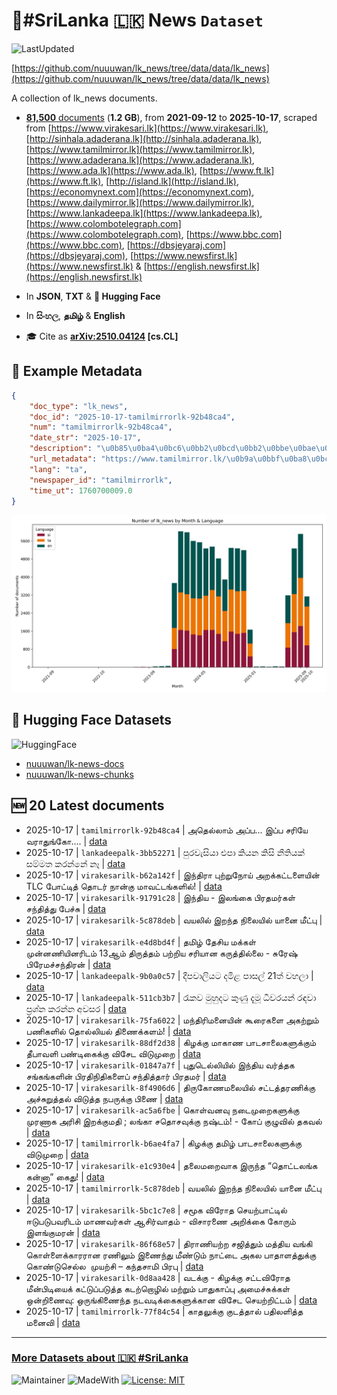 # 📄#SriLanka 🇱🇰 News `Dataset`

![LastUpdated](https://img.shields.io/badge/last_updated-2025--10--17_17:15:04-green)

[https://github.com/nuuuwan/lk_news/tree/data/data/lk_news](https://github.com/nuuuwan/lk_news/tree/data/data/lk_news)

A collection of lk_news documents.

- [**81,500** documents](https://github.com/nuuuwan/lk_news/tree/data/data/lk_news) (**1.2 GB**), from **2021-09-12** to **2025-10-17**, scraped from [https://www.virakesari.lk](https://www.virakesari.lk), [http://sinhala.adaderana.lk](http://sinhala.adaderana.lk), [https://www.tamilmirror.lk](https://www.tamilmirror.lk), [https://www.adaderana.lk](https://www.adaderana.lk), [https://www.ada.lk](https://www.ada.lk), [https://www.ft.lk](https://www.ft.lk), [http://island.lk](http://island.lk), [https://economynext.com](https://economynext.com), [https://www.dailymirror.lk](https://www.dailymirror.lk), [https://www.lankadeepa.lk](https://www.lankadeepa.lk), [https://www.colombotelegraph.com](https://www.colombotelegraph.com), [https://www.bbc.com](https://www.bbc.com), [https://dbsjeyaraj.com](https://dbsjeyaraj.com), [https://www.newsfirst.lk](https://www.newsfirst.lk) & [https://english.newsfirst.lk](https://english.newsfirst.lk)

- In **JSON**, **TXT** & **🤗 Hugging Face**

- In **සිංහල**, **தமிழ்** & **English**

- 🎓 Cite as **[arXiv:2510.04124](https://arxiv.org/abs/2510.04124) [cs.CL]**

## 📝 Example Metadata

```json
{
    "doc_type": "lk_news",
    "doc_id": "2025-10-17-tamilmirrorlk-92b48ca4",
    "num": "tamilmirrorlk-92b48ca4",
    "date_str": "2025-10-17",
    "description": "\u0b85\u0ba4\u0bc6\u0bb2\u0bcd\u0bb2\u0bbe\u0bae\u0bcd \u0b85\u0baa\u0bcd\u0baa... \u0b87\u0baa\u0bcd\u0baa \u0b9a\u0bb0\u0bbf\u0baf\u0bc7 \u0bb5\u0bb0\u0bbe\u0ba4\u0bc1\u0b99\u0bcd\u0b95\u0bcb....",
    "url_metadata": "https://www.tamilmirror.lk/\u0b9a\u0bbf\u0ba8\u0bcd\u0ba4\u0ba9\u0bc8-\u0b9a\u0bbf\u0ba4\u0bcd\u0ba4\u0bbf\u0bb0\u0bae\u0bcd/\u0b85\u0ba4\u0bc6\u0bb2\u0bcd\u0bb2\u0bbe\u0bae\u0bcd-\u0b85\u0baa\u0bcd\u0baa-\u0b87\u0baa\u0bcd\u0baa-\u0b9a\u0bb0\u0bbf\u0baf\u0bc7-\u0bb5\u0bb0\u0bbe\u0ba4\u0bc1\u0b99\u0bcd\u0b95\u0bcb/62-366449",
    "lang": "ta",
    "newspaper_id": "tamilmirrorlk",
    "time_ut": 1760700009.0
}
```

![Chart](https://raw.githubusercontent.com/nuuuwan/lk_news/refs/heads/data/data/lk_news/docs_by_month_and_lang.png)

## 🤗 Hugging Face Datasets

![HuggingFace](https://img.shields.io/badge/-HuggingFace-FDEE21?style=for-the-badge&logo=HuggingFace)

- [nuuuwan/lk-news-docs](https://huggingface.co/datasets/nuuuwan/lk-news-docs)
- [nuuuwan/lk-news-chunks](https://huggingface.co/datasets/nuuuwan/lk-news-chunks)

## 🆕 20 Latest documents

- 2025-10-17 | `tamilmirrorlk-92b48ca4` | அதெல்லாம் அப்ப... இப்ப சரியே வராதுங்கோ.... | [data](https://github.com/nuuuwan/lk_news/tree/data/data/lk_news/2020s/2025/2025-10-17-tamilmirrorlk-92b48ca4)
- 2025-10-17 | `lankadeepalk-3bb52271` | පුරවැසියා එපා කියන කිසි නීතියක් සම්මත කරන්නේ නෑ | [data](https://github.com/nuuuwan/lk_news/tree/data/data/lk_news/2020s/2025/2025-10-17-lankadeepalk-3bb52271)
- 2025-10-17 | `virakesarilk-b62a142f` | இந்திரா புற்றுநோய் அறக்கட்டளையின் TLC போட்டித் தொடர் நான்கு மாவட்டங்களில்! | [data](https://github.com/nuuuwan/lk_news/tree/data/data/lk_news/2020s/2025/2025-10-17-virakesarilk-b62a142f)
- 2025-10-17 | `virakesarilk-91791c28` | இந்திய - இலங்கை பிரதமர்கள் சந்தித்து பேச்சு | [data](https://github.com/nuuuwan/lk_news/tree/data/data/lk_news/2020s/2025/2025-10-17-virakesarilk-91791c28)
- 2025-10-17 | `virakesarilk-5c878deb` | வயலில் இறந்த நிலையில் யானை மீட்பு | [data](https://github.com/nuuuwan/lk_news/tree/data/data/lk_news/2020s/2025/2025-10-17-virakesarilk-5c878deb)
- 2025-10-17 | `virakesarilk-e4d8bd4f` | தமிழ் தேசிய மக்கள் முன்னணியினரிடம் 13ஆம் திருத்தம் பற்றிய சரியான கருத்தில்லை - சுரேஷ் பிரேமச்சந்திரன் | [data](https://github.com/nuuuwan/lk_news/tree/data/data/lk_news/2020s/2025/2025-10-17-virakesarilk-e4d8bd4f)
- 2025-10-17 | `lankadeepalk-9b0a0c57` | දීපවාලියට දමිළ පාසල් 21ත් වහලා | [data](https://github.com/nuuuwan/lk_news/tree/data/data/lk_news/2020s/2025/2025-10-17-lankadeepalk-9b0a0c57)
- 2025-10-17 | `lankadeepalk-511cb3b7` | රැකව මුහුදට කුණු දැමූ ධීවරයන් රඳවා ප්‍රශ්න කරන්න අවසර | [data](https://github.com/nuuuwan/lk_news/tree/data/data/lk_news/2020s/2025/2025-10-17-lankadeepalk-511cb3b7)
- 2025-10-17 | `virakesarilk-75fa6022` | மந்திரிமனையின் கூரைகளை அகற்றும் பணிகளில் தொல்லியல் திணைக்களம்! | [data](https://github.com/nuuuwan/lk_news/tree/data/data/lk_news/2020s/2025/2025-10-17-virakesarilk-75fa6022)
- 2025-10-17 | `virakesarilk-88df2d38` | கிழக்கு மாகாண பாடசாலைகளுக்கும் தீபாவளி பண்டிகைக்கு விசேட விடுமுறை | [data](https://github.com/nuuuwan/lk_news/tree/data/data/lk_news/2020s/2025/2025-10-17-virakesarilk-88df2d38)
- 2025-10-17 | `virakesarilk-01847a7f` | புதுடெல்லியில் இந்திய வர்த்தக சங்கங்களின் பிரதிநிதிகளைப்  சந்தித்தார் பிரதமர் | [data](https://github.com/nuuuwan/lk_news/tree/data/data/lk_news/2020s/2025/2025-10-17-virakesarilk-01847a7f)
- 2025-10-17 | `virakesarilk-8f4906d6` | திருகோணமலையில் சட்டத்தரணிக்கு அச்சுறுத்தல் விடுத்த நபருக்கு பிணை | [data](https://github.com/nuuuwan/lk_news/tree/data/data/lk_news/2020s/2025/2025-10-17-virakesarilk-8f4906d6)
- 2025-10-17 | `virakesarilk-ac5a6fbe` | கொள்வனவு நடைமுறைகளுக்கு முரணாக அரிசி இறக்குமதி ; லங்கா சதொசவுக்கு நஷ்டம்! - கோப் குழுவில் தகவல் | [data](https://github.com/nuuuwan/lk_news/tree/data/data/lk_news/2020s/2025/2025-10-17-virakesarilk-ac5a6fbe)
- 2025-10-17 | `tamilmirrorlk-b6ae4fa7` | கிழக்கு தமிழ் பாடசாலைகளுக்கு விடுமுறை | [data](https://github.com/nuuuwan/lk_news/tree/data/data/lk_news/2020s/2025/2025-10-17-tamilmirrorlk-b6ae4fa7)
- 2025-10-17 | `virakesarilk-e1c930e4` | தலைமறைவாக இருந்த “தொட்டலங்க கன்னா” கைது! | [data](https://github.com/nuuuwan/lk_news/tree/data/data/lk_news/2020s/2025/2025-10-17-virakesarilk-e1c930e4)
- 2025-10-17 | `tamilmirrorlk-5c878deb` | வயலில் இறந்த நிலையில் யானை மீட்பு | [data](https://github.com/nuuuwan/lk_news/tree/data/data/lk_news/2020s/2025/2025-10-17-tamilmirrorlk-5c878deb)
- 2025-10-17 | `virakesarilk-5bc1c7e8` | சமூக விரோத செயற்பாட்டில் ஈடுபடுபவரிடம் மாணவர்கள் ஆசிர்வாதம் - விசாரணை அறிக்கை கோரும் இளங்குமரன் | [data](https://github.com/nuuuwan/lk_news/tree/data/data/lk_news/2020s/2025/2025-10-17-virakesarilk-5bc1c7e8)
- 2025-10-17 | `virakesarilk-86f68e57` | திராணியற்ற சஜித்தும் மத்திய வங்கி கொள்ளைக்காரரான ரணிலும் இணைந்து மீண்டும் நாட்டை அகல பாதாளத்துக்கு கொண்டுசெல்ல  முயற்சி – கந்தசாமி பிரபு | [data](https://github.com/nuuuwan/lk_news/tree/data/data/lk_news/2020s/2025/2025-10-17-virakesarilk-86f68e57)
- 2025-10-17 | `virakesarilk-0d8aa428` | வடக்கு - கிழக்கு சட்டவிரோத மீன்பிடியைக் கட்டுப்படுத்த கடற்றொழில் மற்றும் பாதுகாப்பு அமைச்சுக்கள் ஒன்றிணைவு: ஒருங்கிணைந்த நடவடிக்கைகளுக்கான விசேட செயற்றிட்டம் | [data](https://github.com/nuuuwan/lk_news/tree/data/data/lk_news/2020s/2025/2025-10-17-virakesarilk-0d8aa428)
- 2025-10-17 | `tamilmirrorlk-77f84c54` | காதலுக்கு குடத்தால் பதிலளித்த மனைவி | [data](https://github.com/nuuuwan/lk_news/tree/data/data/lk_news/2020s/2025/2025-10-17-tamilmirrorlk-77f84c54)

---

### [More Datasets about 🇱🇰 #SriLanka](https://github.com/nuuuwan/lk_datasets)

![Maintainer](https://img.shields.io/badge/maintainer-nuuuwan-red)
![MadeWith](https://img.shields.io/badge/made_with-python-blue)
[![License: MIT](https://img.shields.io/badge/License-MIT-yellow.svg)](https://opensource.org/licenses/MIT)
